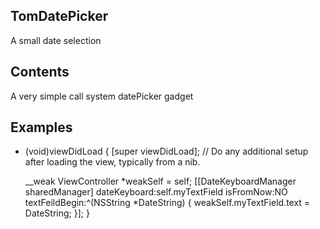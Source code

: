 ## TomDatePicker
A small date selection

## Contents
A very simple call system datePicker gadget

## Examples

- (void)viewDidLoad {
    [super viewDidLoad];
    // Do any additional setup after loading the view, typically from a nib.

    __weak ViewController *weakSelf = self;
    [[DateKeyboardManager sharedManager] dateKeyboard:self.myTextField isFromNow:NO textFeildBegin:^(NSString *DateString) {
    weakSelf.myTextField.text = DateString;
    }];
}
